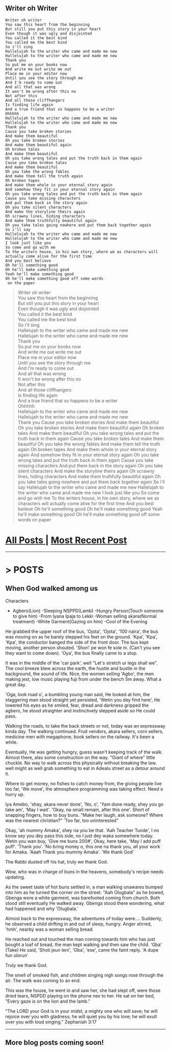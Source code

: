 
## Writer oh Writer
```
Writer oh writer
You saw this heart from the beginning
But still you put this story in your heart
Even though it was ugly and disjointed
You called it the best kind
You called me the best kind
So i'll sing
Hallelujah to the writer who came and made me new
Hallelujah to the writer who came and made me new
Thank you
So put me on your books now
And write me out write me out
Place me in your editor now
Until you see the story through me
And I'm ready to come out
And all that was wrong
It won't be wrong after this no
Not after this
And all those cliffhangers
Is finding life again
And a true friend that so happens to be a writer
Ohhhhh
Hallelujah to the writer who came and made me new
Hallelujah to the writer who came and made me new
Thank you
Cause you take broken stories
And make them beautiful
Oh you take broken stories
And make them beautiful again
Oh broken tales
And make them beautiful
Oh you take wrong tales and put the truth back in them again
Cause you take broken tales
And make them beautiful
Oh you take the wrong fables
And make them tell the truth again
Oh broken tapes
And make them whole in your eternal story again
And somehow they fit in your eternal story again
Oh you take wrong tales and put the truth back in them again
Cause you take missing characters
And put them back in the story again
Oh you take silent characters
And make the storyline theirs again
Oh scrawny lines, hiding characters
And make them truthfully beautiful again
Oh you take tales going nowhere and put them back together again
So i'll say
Hallelujah to the writer who came and made me new
Hallelujah to the writer who came and made me new
I look just like you
So come and go with me
To the writers house, in his own story, where we as characters will actually come alive for the first time
And you best believe
Oh he'll something good
Oh he'll make something good
Yeah he'll make something good
Oh he'll make something good off some words
 on the paper
```
> Writer oh writer <br>
> You saw this heart from the beginning <br>
> But still you put this story in your heart <br>
> Even though it was ugly and disjointed<br>
> You called it the best kind<br>
> You called me the best kind<br>
> So i'll sing<br>
> Hallelujah to the writer who came and made me new<br>
> Hallelujah to the writer who came and made me new<br>
> Thank you<br>
> So put me on your books now<br>
> And write me out write me out<br>
> Place me in your editor now<br>
> Until you see the story through me<br>
> And I'm ready to come out<br>
> And all that was wrong<br>
> It won't be wrong after this no<br>
> Not after this<br>
> And all those cliffhangers<br>
> Is finding life again<br>
> And a true friend that so happens to be a writer<br>
> Ohhhhh<br>
> Hallelujah to the writer who came and made me new<br>
> Hallelujah to the writer who came and made me new<br>
> Thank you
> Cause you take broken stories
> And make them beautiful
> Oh you take broken stories
> And make them beautiful again
> Oh broken tales
> And make them beautiful
> Oh you take wrong tales and put the truth back in them again
> Cause you take broken tales
> And make them beautiful
> Oh you take the wrong fables
> And make them tell the truth again
> Oh broken tapes
> And make them whole in your eternal story again
> And somehow they fit in your eternal story again
> Oh you take wrong tales and put the truth back in them again
> Cause you take missing characters
> And put them back in the story again
> Oh you take silent characters
> And make the storyline theirs again
> Oh scrawny lines, hiding characters
> And make them truthfully beautiful again
> Oh you take tales going nowhere and put them back together again
> So i'll say
> Hallelujah to the writer who came and made me new
> Hallelujah to the writer who came and made me new
> I look just like you
> So come and go with me
> To the writers house, in his own story, where we as characters will actually come alive for the first time
> And you best believe
> Oh he'll something good
> Oh he'll make something good
> Yeah he'll make something good
> Oh he'll make something good off some words
> on paper



# [All Posts    ](https://becauseweliveonearth.github.io/#all-posts) |  [Most Recent Post](https://becauseweliveonearth.github.io/#when-god-walked-among-us) 
_______________________________________________________________
# > POSTS 
## When God walked among us


Characters

- Agbero(Lion)
-Sleeping NSPPD(Lamb)
-Hungry Person(Touch someone to give him)
-From Iyana Ipaja to Lekki
-Woman selling akara(Normal treatment)
-White Garment(Gazing on him)
-Cool of the Evening

He grabbed the upper roof of the bus, 'Ojota', 'Ojota', '100 naira', the bus was moving on as he barely stepped his feet on the ground. 'Kpa', 'Kpa', 'Kpa', the conductor banged the side of the front door. The bus kept moving, another person shouted. 'Shori' pe won fe sole ni. (Can't you see they want to come down). 'Oya', the bus finally came to a stop. 

It was in the middle of the 'car park', well "Let's stretch ur legs shall we". The cool breeze blew across the earth, the hustle and bustle in the background, the sound of life. Nice, the women selling 'Agbo', the men making jest, low music playing fuji from under the bench 5m away. What a great day. 

'Oga, look road o', a bumbling young man said, He looked at him, the staggering man stood straight yet persisted, 'Wetin you dey find here', He lowered his eyes as he smiled, fear, dread and darkness gripped the agbero, he stood straighter and instinctively stepped aside so He could pass.

Walking the roads, to take the back streets or not, today was an expressway kinda day. The walking continued. Fruit vendors, akara sellers, corn sellers, medicine men with megaphone, book sellers on the railway. It's been a while. 

Eventually, He was getting hungry, guess wasn't keeping track of the walk. Almost there, alas some construction on the way. "Giant of where" little chuckle. No way to walk across this physically without breaking the law. well might as well grab something to eat in Adealu street as a detour around it.

Where to get money, no fishes to catch money from, the giving people live too far, 'We move', the atmosphere programming was taking effect. Need o hurry up. 

Iya Amebo, 'shay, akara never done', 'No, o', 'Yam done ready, shey you go take am', 'May I wait'. 'Okay, na small remain, after this one'. Short of snapping fingers, how to buy buns. "Make her laugh, ask someone? Where was the nearest christian?" 'Too far, too uninterested"

Okay, 'ah mummy Amaka', shey na you be that. 'Aah Teacher Tunde', I no know sey you dey pass this side, no I just dey waka somewhere today. Wetin you wan buy, 'Give me buns 200#', Okay, here take, 'May I add puff puff'. 'Thank you'. 'No bring money o, this one na thank you, all your work for Amaka. 'Aaah Thank you mummy Amaka'. 'We thank God'

The Rabbi dusted off his hat, truly we thank God. 

Wow, who was in charge of buns in the heavens, somebody's recipe needs updating.

As the sweet taste of hot buns settled in, a man walking unawares bumped into him as he turned the corner on the street. "Aah Olugbala" as he bowed, Gbenga wore a white garment, was barefooted coming from church. Both stood still eventually He walked away. Gbenga stood there wondering, what had happened and why 'Olugbala.'

Almost back to the expressway, the adventures of today were.... Suddenly, he observed a child drifting in and out of sleep, hungry. Anger stirred, 'hmh', nearby was a woman selling bread. 

He reached out and touched the man coming towards him who has just bought a loaf of bread, the man kept walking and then saw the child. 'Gba' (Take) He said, 'Shoti jeun leni', 'Gba', 'ese', came the faint reply. 'A dupe fun olorun'

Truly we thank God.

The smell of smoked fish, and children singing nigh songs rose through the air. The walk was coming to an end.

This was the house, he went in and saw her, she had slept off, were those dried tears, NSPDD playing on the phone nex to her. He sat on her bed, "Every gaze is on the lion and the lamb."

"The LORD your God is in your midst, a mighty one who will save; he will rejoice over you with gladness; he will quiet you by his love; he will exult over you with loud singing." Zephaniah 3:17

_________________________________________________________________________

## More blog posts coming soon!
